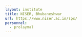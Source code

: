```yaml
---
layout: institute
title: NISER, Bhubaneshwar
url: https://www.niser.ac.in/sps/
personnel:
  - prolaymal
---
```

